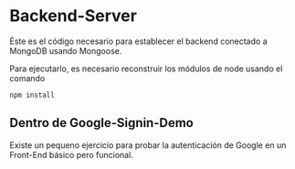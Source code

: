 # Backend-Server

Éste es el código necesario para establecer el backend conectado a MongoDB usando Mongoose.

Para ejecutarlo, es necesario reconstruir los módulos de node usando el comando

```
npm install
```

## Dentro de Google-Signin-Demo
Existe un pequeno ejercicio para probar la autenticación de Google en un Front-End básico pero funcional.